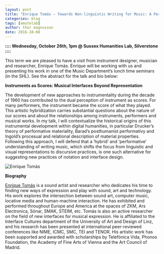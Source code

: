 ```yaml
---
layout: post
title: "Enrique Tomás – Towards Non-linguistic Writing for Music: A Performative Approach"
categories: blog
tags: [emutelab]
author: thor magnusson
date: 2016-10-08
---
```


**:::: Wednesday, October 26th, 1pm @ Sussex Humanities Lab, Silverstone ::::**

This term we are pleased to have a visit from instrument designer, musician and researcher, Enrique Tomás. Enrique will be working with us and presenting his work in one of the Music Department’s lunch time seminars (in the SHL). See the abstract for the talk and bio below:

**Instruments as Scores: Musical Interfaces Beyond Representation**

The development of new approaches to instrumentality during the decade of 1960 has contributed to the dual perception of instrument as scores. For many performers, the instrument became the score of what they played. This artistic hybridization carries substantial questions about the nature of our scores and about the relationships among instruments, performers and musical works. In my talk, I will contextualize the historical origins of this instrumental development within digital humanities, in particular Drucker’s theory of performative materiality, Barad’s posthumanist performativy and Ingold’s procesual and relational description of material properties. Following this approach, I will defend that a ‘hybrid’ and ‘performative’ understanding of writing music, which shifts the focus from linguistic and visual representations to discursive practices, is one such alternative for suggesting new practices of notation and interface design.

![Enrique Tomás]( {{site.url}}/img/enrique.jpg)

**Biography**

<a href="http://ultranoise.es/blog/">Enrique Tomás</a> is a sound artist and researcher who dedicates his time to finding new ways of expression and play with sound, art and technology. His work explores the intersection between sound art, computer music, locative media and human-machine interaction. He has exhibited and performed throughout Europe and America at the spaces of ZKM, Ars Electronica, Sónar, SMAK, STEIM, etc. Tomás is also an active researcher on the field of new interfaces for musical expression. He is affiliated to the Interface Cultures department of the University of Art and Design of Linz, and his research has been presented at international peer-reviewed conferences like NIME, ICMC, SMC, TEI and TENOR. His artistic work has been supported and awarded with scholarships by Telefónica Vida, Phonos Foundation, the Academy of Fine Arts of Vienna and the Art Council of Madrid.

